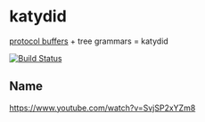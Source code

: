 katydid
=======

[protocol buffers](http://code.google.com/p/protobuf/) + tree grammars = katydid

[![Build Status](https://drone.io/github.com/awalterschulze/katydid/status.png)](https://drone.io/github.com/awalterschulze/katydid/latest)

Name
----

https://www.youtube.com/watch?v=SvjSP2xYZm8
